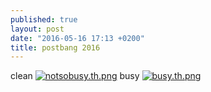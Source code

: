 ```yaml
---
published: true
layout: post
date: "2016-05-16 17:13 +0200"
title: postbang 2016
---
```

clean
[![notsobusy.th.png](//cdn.scrot.moe/images/2016/05/16/notsobusy.th.png)](//cdn.scrot.moe/images/2016/05/16/notsobusy.png)
busy
[![busy.th.png](//cdn.scrot.moe/images/2016/05/16/busy.th.png)](//cdn.scrot.moe/images/2016/05/16/busy.png)
